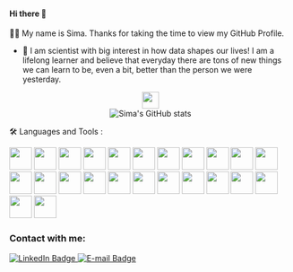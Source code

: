 #### Hi there 👋 


:woman_technologist: My name is Sima. Thanks for taking the time to view my GitHub Profile.

- :telescope: I am scientist with big interest in how data shapes our lives! I am a lifelong learner and believe that everyday there are tons of new things we can learn to be, even a bit, better than the person we were yesterday.




<div id="header" align="center">
  <img src="https://media2.giphy.com/media/AXtFMwP1ZvjZSBtmGk/giphy.gif?cid=ecf05e47oz8fomx6yq3uhpjyds875rlmvspi08ril6x9pj10&rid=giphy.gif&ct=s" style="width:30px;"/>
</div>

<div align="center">
<img src="https://github-readme-stats.vercel.app/api?username=simahsnd&show_icons=true&theme=radical" alt="Sima's GitHub stats"/>
</div>



:hammer_and_wrench: Languages and Tools :
<div>
<img src="https://cdn.jsdelivr.net/gh/devicons/devicon/icons/python/python-original.svg" style="width:40px;" />
<img src="https://cdn.jsdelivr.net/gh/devicons/devicon/icons/raspberrypi/raspberrypi-original.svg" style="width:40px;"/>   
<img src='https://cdn.jsdelivr.net/gh/devicons/devicon/icons/devicon/devicon-original.svg' style="width:40px;">
<img src="https://cdn.jsdelivr.net/gh/devicons/devicon/icons/docker/docker-original.svg" style="width:40px;"/>
<img src="https://cdn.jsdelivr.net/gh/devicons/devicon/icons/flask/flask-original.svg" style="width:40px;" />
<img src="https://cdn.jsdelivr.net/gh/devicons/devicon/icons/heroku/heroku-original.svg" style="width:40px;" />
<img src="https://cdn.jsdelivr.net/gh/devicons/devicon/icons/html5/html5-original.svg" style="width:40px;" />
<img src="https://cdn.jsdelivr.net/gh/devicons/devicon/icons/jupyter/jupyter-original.svg" style="width:40px;" />
<img src="https://cdn.jsdelivr.net/gh/devicons/devicon/icons/matlab/matlab-original.svg" style="width:40px;"/>
<img src="https://cdn.jsdelivr.net/gh/devicons/devicon/icons/mongodb/mongodb-original.svg" style="width:40px;" />
<img src="https://cdn.jsdelivr.net/gh/devicons/devicon/icons/markdown/markdown-original.svg" style="width:40px;"/>
<img src="https://cdn.jsdelivr.net/gh/devicons/devicon/icons/msdos/msdos-original.svg" style="width:40px;"/>
<img src="https://cdn.jsdelivr.net/gh/devicons/devicon/icons/mysql/mysql-original.svg" style="width:40px;"/>
<img src="https://cdn.jsdelivr.net/gh/devicons/devicon/icons/numpy/numpy-original.svg" style="width:40px;"/>
<img src="https://cdn.jsdelivr.net/gh/devicons/devicon/icons/pandas/pandas-original.svg" style="width:40px;"/>
<img src="https://cdn.jsdelivr.net/gh/devicons/devicon/icons/postgresql/postgresql-original.svg" style="width:40px;"/>
<img src="https://cdn.jsdelivr.net/gh/devicons/devicon/icons/pycharm/pycharm-original.svg" style="width:40px;"/>
<img src="https://cdn.jsdelivr.net/gh/devicons/devicon/icons/selenium/selenium-original.svg" style="width:40px;"/>
<img src="https://cdn.jsdelivr.net/gh/devicons/devicon/icons/sqlalchemy/sqlalchemy-original.svg" style="width:40px;" />
<img src="https://cdn.jsdelivr.net/gh/devicons/devicon/icons/tensorflow/tensorflow-original.svg" style="width:40px;" />
<img src="https://cdn.jsdelivr.net/gh/devicons/devicon/icons/vscode/vscode-original.svg" style="width:40px;"/>
<img src="https://cdn.jsdelivr.net/gh/devicons/devicon/icons/opencv/opencv-original.svg" style="width:40px;"/>
<img src="https://cdn.jsdelivr.net/gh/devicons/devicon/icons/pytest/pytest-original.svg" style="width:40px;"/>
<img src="https://cdn.jsdelivr.net/gh/devicons/devicon/icons/anaconda/anaconda-original.svg" style="width:40px;"/>
               
</div> 




### Contact with me:
<div id="badges">
  <a href="https://www.linkedin.com/in/sima-hassanvand?lipi=urn%3Ali%3Apage%3Ad_flagship3_profile_view_base_contact_details%3Bg8Qk3GHxQWqEO5tw8adeiA%3D%3D">
    <img src="https://img.shields.io/badge/LinkedIn-blue?style=for-the-badge&logo=linkedin&logoColor=white" alt="LinkedIn Badge"/>
    
  </a>
   <a href="simahsnd@gmail.com">
    <img src="https://img.shields.io/badge/E--mail-simahsnd@gmail.com-red" alt="E-mail Badge"/>
  </a>
</div>


